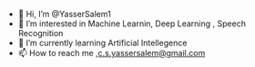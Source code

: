 - 👋 Hi, I’m @YasserSalem1
- 👀 I’m interested in Machine Learnin, Deep Learning , Speech Recognition
- 🌱 I’m currently learning Artificial Intellegence 
- 📫 How to reach me ,c.s.yassersalem@gmail.com

<!---
YasserSalem1/YasserSalem1 is a ✨ special ✨ repository because its `README.md` (this file) appears on your GitHub profile.
You can click the Preview link to take a look at your changes.
--->
